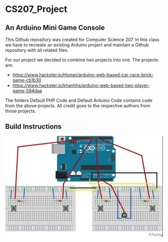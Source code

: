 # CS207_Project
## An Arduino Mini Game Console

This Github repository was created for Computer Science 207. In this class we have to recreate an existing Arduino project and maintain a Github repository with all related files.

For our project we decided to combine two projects into one. The projects are: 

- https://www.hackster.io/Homer/arduino-web-based-car-race-brick-game-cb1b30
- https://www.hackster.io/khanhhs/arduino-web-based-two-player-game-584daa

The folders Default PHP Code and Default Arduino Code contains code from the above projects. All credit goes to the respective authors from those projects.


## Build Instructions

![alt text](https://github.com/MMeer/CS207_Project/blob/master/img/Final%20Project%20Sketch_bb.jpg)
